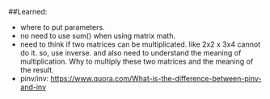 ##Learned:

- where to put parameters.
- no need to use sum() when using matrix math.
- need to think if two matrices can be multiplicated. like 2x2 x 3x4 cannot do it. so, use inverse.
  and also need to understand the meaning of multiplication. Why to multiply these two matrices and the meaning of the result.
- pinv/inv: https://www.quora.com/What-is-the-difference-between-pinv-and-inv 
  
  